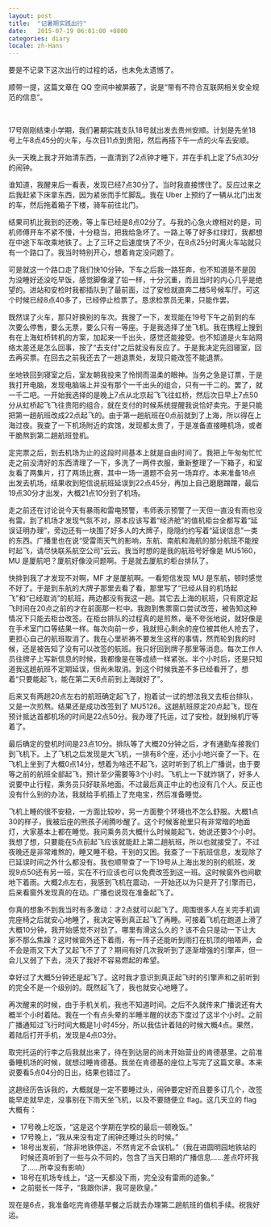 ```yaml
---
layout: post
title:  "记暑期实践出行"
date:   2015-07-19 06:01:00 +0800
categories: diary
locale: zh-Hans
---
```


要是不记录下这次出行的过程的话，也未免太遗憾了。

顺带一提，这篇文章在 QQ 空间中被屏蔽了，说是“带有不符合互联网相关安全规范的信息”。

<!--more-->
<br/>

17号刚刚结束小学期，我们暑期实践支队18号就出发去贵州安顺。计划是先坐18号上午8点45分的火车，与次日11点到贵阳，然后再搭下午一点的火车去安顺。

头一天晚上我才开始清东西，一直清到了2点钟才睡下，并在手机上定了5点30分的闹钟。

谁知道，我醒来后一看表，发现已经7点30分了。当时我直接愣住了。反应过来之后我赶紧下床拿东西，因为紧张而手忙脚乱。我在 Uber 上预约了一辆从北门出发的车，然后拖着箱子下楼，骑车前往北门。

结果司机比我到的还晚，等上车已经是8点02分了。与我的心急火燎相对的是，司机师傅开车不紧不慢，十分稳当，把我给急坏了。一路上等了好多红绿灯，我都想在中途下车改乘地铁了。上了三环之后速度快了不少，在8点25分时离火车站就只有一个路口了。我当时特别开心，想着肯定没问题了。

可是就这一个路口走了我们快10分钟。下车之后我一路狂奔，也不知道是不是因为没睡好还没吃早饭，感觉脚像灌了铅一样，十分沉重，而且当时的内心几乎是绝望的。进站和安检时我都插队到了最前面，过了安检就直奔二楼5号候车厅。可这个时候已经8点40多了，已经停止检票了。恳求检票员无果，只能作罢。

既然误了火车，那只好换别的车次。我搜了一下，发现能在19号下午之前到的车次要么停售，要么无票，要么只有一等座。于是我选择了坐飞机。我在携程上搜到有在上海虹桥转机的方案，加起来一千出头，感觉还能接受。也不知道是火车站网络太差还是怎么回事，按了“去支付”之后就没有反应了。于是我决定先回寝室，回去再买票。在回去之前我还去了一趟退票处，发现只能改签不能退票。

坐地铁回到寝室之后，室友朝我投来了怜悯而温柔的眼神。当务之急是订票，于是我打开电脑，发现电脑端上并没有那个一千出头的组合，只有一千二的。罢了，就一千二吧。一开始我选择的是晚上7点从北京起飞飞往虹桥，然后次日早上7点50分从虹桥起飞飞往贵阳的组合，就在支付的时候系统提醒我说恰好卖完。于是只能把第一趟航班改成22点起飞的。由于第一趟航班在0点前就到了上海，所以得在上海过夜。我查了一下机场附近的宾馆，发现都太贵了，于是准备直接睡机场，或者干脆熬到第二趟航班登机。

定完票之后，到去机场为止的这段时间基本上就是自由时间了。我把上午匆匆忙忙走之前没清好的东西清理了一下，多洗了一两件衣服，重新整理了一下箱子，和室友看了两集片，打了两场比赛，其中一场一道题不会另一场弃疗。本来准备18点出发去机场，结果收到短信说航班延误到22点45分，再加上自己磨磨蹭蹭，最后19点30分才出发，大概21点10分到了机场。

走之前还在讨论说今天有暴雨和雷电预警，韦师表示预警了一天但一直没有雨也没有雷。到了机场才发现气氛不对，原本应该写着“经济舱”的值机柜台全都写着“延误证明办理”，旁边还有一块围了好多人的大牌子，隐隐约约写着“延误信息”一类的东西。广播里也在说“受雷雨天气的影响，东航、南航和海航的部分航班不能按时起飞，请尽快联系航空公司”云云。我当时想的是我的航班号好像是 MU5160，MU 是厦航吧？厦航好像没问题啊。于是就去厦航的柜台排队了。

快排到我了才发现不对啊，MF 才是厦航啊。一看短信发现 MU 是东航，顿时感觉不好了。于是到东航的大牌子那里去看了看，那里写了“已经从目的机场起飞”和“已经取消”的航班，两边都没有我这一趟。其它去上海的航班，只有原定起飞时间在20点之前的才在前面那一栏中。我跑到售票窗口尝试改签，被告知这种情况下只能去柜台改签。在柜台排队的过程真的是煎熬，毫不夸张地说，就好像是在手术室门口等结果一样。每次向前一步，我就担心剩余的座位被其他人抢去了，更担心自己的航班取消了。我在心里祈祷不要发生这样的事情，然而轮到我的时候，还是被告知了没有可以改签的航班。我只好回到牌子那里等消息。每次工作人员往牌子上写新信息的时候，我都像是在等成绩一样紧张。半个小时后，还是只知道我这趟航班不定期延误，但尚未取消。到这个时候我差不多已经看开了，想着“只要能起飞，能在第二天6点前到上海就好了”。

后来又有两趟20点左右的航班确定起飞了，抱着试一试的想法我又去柜台排队，又是一次煎熬。结果还是成功改签到了 MU5126。这趟航班原定20点起飞，现在预计抵达首都机场的时间是22点50分。我办理了托运，过了安检，就到候机厅等着了。

最后确定的登机时间是23点10分。排队等了大概20分钟之后，才有通勤车接我们到飞机下。上了飞机之后发现是大飞机，一排有8个座，还小小地兴奋了一下。在飞机上坐到了大概0点14分，想着为啥还不起飞，这时听到了机上广播说，由于要等之前的航班全部起飞，预计至少需要等3个小时。飞机上一下就炸锅了，好多人说要中止行程，乘务员只好联系地面。不过最后真正中止的也没有几个人。反正也没有什么别的办法，我就给手机插上了充电宝，然后准备睡觉。

飞机上睡的很不安稳，一方面比较吵，另一方面整个环境也不怎么舒服。大概1点30的样子，我被后座的熊孩子闹腾吵醒了。这个时候客舱里只有非常暗的地面灯，大家基本上都在睡觉。我问乘务员大概什么时候能起飞，她说还要3个小时。我想了想，只要能在5点前起飞应该就能赶上第二趟航班，所以也就接受了。不过夜晚还是非常难熬的，睡又睡不稳，干别的又困。我查了一下航班信息，发现除了已延误时间之外什么都没有。我也顺带查了一下19号从上海出发的别的航班，发现9点50还有另一班，实在不行应该也可以免费改签到这一班。这时候窗外也间歇地下着雨。大概2点左右，我感到飞机在震动，一开始还以为只是开了引擎而已，后来看窗外发现真的在动。广播也说现在准备起飞了。

你真的想象不到我当时有多激动：才2点就可以起飞了。周围很多人在关完手机调完座椅之后就安心地睡了，我决定等到真正起飞了再睡。可接着飞机在跑道上滑了大概10分钟，我开始感觉不对劲了。哪里有滑这么久的？该不会只是动一下让大家不那么焦躁？这时候窗外还下着雨，有一阵子还能听到雨打在机顶的啪嗒声，会不会是雨又下大了又起飞不了了？期间有好几次我听到了逐渐增强的引擎声，但一会儿又弱了下去，浇灭了我好不容易燃起的希望。

幸好过了大概5分钟还是起飞了。这时我才意识到真正起飞时的引擎声和之前听到的完全不是一个级别的。既然起飞了，我也就安心地睡了。

再次醒来的时候，由于手机关机，我也不知道时间。之后不久就传来广播说还有大概半个小时着陆。我在一个有点头晕的半睡半醒的状态下度过了这半个小时。之前广播通知过飞行时间大概是1小时45分，所以我估计着陆的时候大概4点。果然，着陆后打开手机，发现是4点03分。

取完托运的行李之后我就出来了，待在到达层的尚未开始营业的肯德基里。之前准备睡机场的时候，就想过睡肯德基。我坐在肯德基的座位上写完了这篇文章。本来说要看5点04分的日出，结果也错过了。

这趟经历告诉我的，大概就是一定不要睡过头，闹钟要定好而且要多订几个，改签能早走就早走，没事别在下雨天坐飞机，以及不要随便立 flag。这几天立的 flag 大概有：

- 17号晚上吃饭，“这是这个学期在学校的最后一顿晚饭。”
- 17号晚上，“我从来没有定了闹钟还睡过头的时候。”
- 18号出发前，“除非地铁停运，不然肯定不会误机。”（我在进圆明园地铁站的时候还真听到了一些与众不同的，包含了当天日期的广播信息……差点吓坏我了……所幸没有影响）
- 18号在机场专线上，“这一天都没下雨，完全没有雷雨的迹象。”
- 之前挺长一阵子，“我跟你讲，我可是欧皇。”

现在是6点，我准备吃完肯德基早餐之后就去办理第二趟航班的值机手续。祝我好运。
